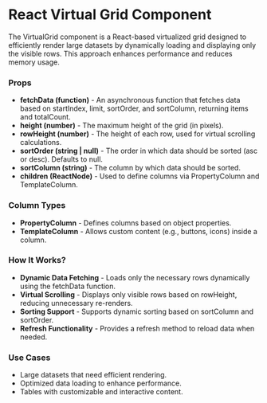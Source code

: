 # React Virtual Grid Component
The VirtualGrid component is a React-based virtualized grid designed to efficiently render large datasets by dynamically loading and displaying only the visible rows. This approach enhances performance and reduces memory usage.

### Props
- **fetchData (function)** - An asynchronous function that fetches data based on startIndex, limit, sortOrder, and sortColumn, returning items and totalCount.
- **height (number)** - The maximum height of the grid (in pixels).
- **rowHeight (number)** - The height of each row, used for virtual scrolling calculations.
- **sortOrder (string | null)** - The order in which data should be sorted (asc or desc). Defaults to null.
- **sortColumn (string)** - The column by which data should be sorted.
- **children (ReactNode)** - Used to define columns via PropertyColumn and TemplateColumn.

### Column Types
- **PropertyColumn** - Defines columns based on object properties.
- **TemplateColumn** - Allows custom content (e.g., buttons, icons) inside a column.


### How It Works?
- **Dynamic Data Fetching** - Loads only the necessary rows dynamically using the fetchData function.
- **Virtual Scrolling** - Displays only visible rows based on rowHeight, reducing unnecessary re-renders.
- **Sorting Support** - Supports dynamic sorting based on sortColumn and sortOrder.
- **Refresh Functionality** - Provides a refresh method to reload data when needed.

### Use Cases
- Large datasets that need efficient rendering.
- Optimized data loading to enhance performance.
- Tables with customizable and interactive content.
